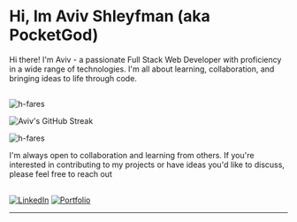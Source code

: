 # Hi, Im Aviv Shleyfman (aka PocketGod)

Hi there! I'm Aviv - a passionate Full Stack Web Developer with proficiency in a wide range of technologies. I'm all about learning, collaboration, and bringing ideas to life through code.

##
<p><img src="https://github-readme-stats.vercel.app/api?username=pocketGod&show_icons=true&theme=dark&locale=en" alt="h-fares" align=center/></p>

![Aviv's GitHub Streak](https://github-readme-streak-stats.herokuapp.com/?user=pocketGod&theme=dark)


<p> <img src="https://github-readme-stats.vercel.app/api/top-langs?username=pocketGod&show_icons=true&theme=dark&locale=en&layout=compact" alt="h-fares" align=center/></p>

 
<p> I'm always open to collaboration and learning from others. If you're interested in contributing to my projects or have ideas you'd like to discuss, please feel free to reach out</p>


##   

[![LinkedIn](https://img.shields.io/badge/LinkedIn-Aviv%20Shleyfman-blue?style=flat-square&logo=linkedin)](https://www.linkedin.com/in/aviv-shleyfman/)
[![Portfolio](https://img.shields.io/badge/Portfolio-avivshleyfman.netlify.app-blue?style=flat-square&logo=netlify)](https://aviv-shleyfman-portfolio.netlify.app/)

---
